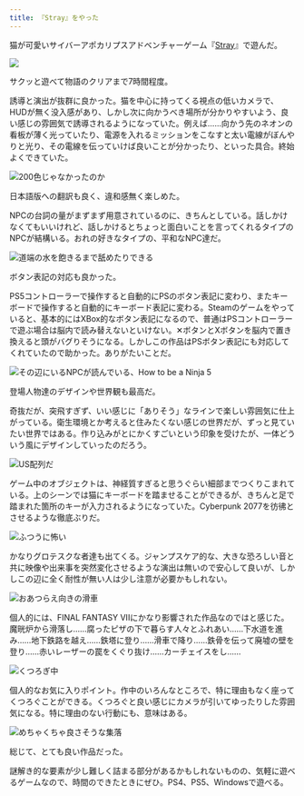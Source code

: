 ```yaml
---
title: 『Stray』をやった
---
```

猫が可愛いサイバーアポカリプスアドベンチャーゲーム『[Stray](https://store.steampowered.com/app/1332010/Stray/?l=japanese)』で遊んだ。

![](https://lh5.googleusercontent.com/VqKS3iSubSsYoLJo1p-uN1a8ZrUbZPCKWba3jccmSfybmcroDY4egocetvVYDIhEg8ShahOLxuOW7o-VoTtUtV_F2NTNVW-_abvTYUzJaRZbX0EmKQ_K7rIk7qK89Xdn0-hMs8BkTIjRt4p3X6naltI)

サクッと遊べて物語のクリアまで7時間程度。

誘導と演出が抜群に良かった。猫を中心に持ってくる視点の低いカメラで、HUDが無く没入感があり、しかし次に向かうべき場所が分かりやすいよう、良い感じの雰囲気で誘導されるようになっていた。例えば……向かう先のネオンの看板が薄く光っていたり、電源を入れるミッションをこなすと太い電線がぼんやりと光り、その電線を伝っていけば良いことが分かったり、といった具合。終始よくできていた。

![](https://lh6.googleusercontent.com/6-t7B7VtSeJBaM12CloX4Kn_0eM3HQIfU-o2oZqnlTaT76uVi1T5xvf4LPREbWKweDZsyyqLX3tsqW0JfcKJsTVpGB8--BsZ2wvNBYxZkH0w3EHvroNiIRbTqOX04w5L5MNx5PDgd2rBeYqPvKzRA8E "200色じゃなかったのか")

日本語版への翻訳も良く、違和感無く楽しめた。

NPCの台詞の量がまずまず用意されているのに、きちんとしている。話しかけなくてもいいけれど、話しかけるとちょっと面白いことを言ってくれるタイプのNPCが結構いる。おれの好きなタイプの、平和なNPC達だ。

![](https://lh4.googleusercontent.com/DDPQawRDFxSKpNelfxrklNGTgeCtJ58UvEvHAMVyu2jlHQvY89JA8QQA0ZmCEgZHtJKzLGGz6XrmErFHVnxlCeDDDVhAchwba2K6mG9j1IMcdjb2L4TMi9RFf6yFkQKjWPUUxqHwfsN7ZnsyT2GcJqA "道端の水を飽きるまで舐めたりできる")

ボタン表記の対応も良かった。

PS5コントローラーで操作すると自動的にPSのボタン表記に変わり、またキーボードで操作すると自動的にキーボード表記に変わる。Steamのゲームをやっていると、基本的にはXBox的なボタン表記になるので、普通はPSコントローラーで遊ぶ場合は脳内で読み替えないといけない。✕ボタンとXボタンを脳内で置き換えると頭がバグりそうになる。しかしこの作品はPSボタン表記にも対応してくれていたので助かった。ありがたいことだ。

![](https://lh3.googleusercontent.com/5fjOA8jY-8HTH0LCGQCOxpgJ4ITbqRt8TublBVKZZ5SwlQLFLngpPH5u_gaJourlkLXMJY9w2oea1QvT6UFt7_fZFm0dProoVmzudctkGui6CucMO90FIxisGkMK8eedRGmICpfHL4mI1EzxUywCGN4 "その辺にいるNPCが読んでいる、How to be a Ninja 5")

登場人物達のデザインや世界観も最高だ。

奇抜だが、突飛すぎず、いい感じに「ありそう」なラインで楽しい雰囲気に仕上がっている。衛生環境とか考えると住みたくない感じの世界だが、ずっと見ていたい世界ではある。作り込みがとにかくすごいという印象を受けたが、一体どういう風にデザインしていったのだろう。

![](https://lh6.googleusercontent.com/vQfAEMMAqNVs-6f92tFBAAl-RvJA9zADJpOKlBqHwjMSxxj5kpGoGwVoudz8KjTWQa9RJZpWwO_YqGvgOpS2s0FZyohErCEOgV0JpCSkH6QcJp_i_ghU4XjXiENJt-DWe9AgHp4ET5NQA5Q7_bXPyos "US配列だ")

ゲーム中のオブジェクトは、神経質すぎると思うぐらい細部までつくりこまれている。上のシーンでは猫にキーボードを踏ませることができるが、きちんと足で踏まれた箇所のキーが入力されるようになっていた。Cyberpunk 2077を彷彿とさせるような徹底ぶりだ。

![](https://lh4.googleusercontent.com/y8ketrr3a9qHXY5rV8zfXzWBBjJ3tVps8s4ErGqyLbCBfWhfT9YDmjVNkPqQT5NXQ6HBbagdynP1aHaPkOn4FGZu73lt3HtCm5HLrwqW90HyvWyI4eNf58KbL-JbaCw9hZYh7cIw3lZilghRvSYefpM "ふつうに怖い")

かなりグロテスクな者達も出てくる。ジャンプスケア的な、大きな恐ろしい音と共に映像や出来事を突然変化させるような演出は無いので安心して良いが、しかしこの辺に全く耐性が無い人は少し注意が必要かもしれない。

![](https://lh3.googleusercontent.com/1cfj_ttKpZDcCwLOM6MNgLp_-2JVIy893PZDEhpxGNyqgt1xSRRTaHD03SpuwakHEJL4dNiwa6hp20nXLYqnQnswOT8HWZOL1votcVMaitzlYaVY_16y5HDMbCUoj-7IypV86VBu5VMrRBYTPW4RSfY "おあつらえ向きの滑車")

個人的には、FINAL FANTASY VIIにかなり影響された作品なのではと感じた。魔晄炉から滑落し……腐ったピザの下で暮らす人々とふれあい……下水道を進み……地下鉄路を越え……鉄塔に登り……滑車で降り……鉄骨を伝って廃墟の壁を登り……赤いレーザーの罠をくぐり抜け……カーチェイスをし……

![](https://lh4.googleusercontent.com/zgQsGoaxbUJ-nKjcf3clniGi5ckgJ3yIjsuwG1Q4b67QJlJkgNghOPiC6d58lP_SdT_b4RHWLEbEHzX6U8KfjhA96slzwOGOozPN9-Ae5Va9a4zxBTKDh-YTnxZPjeI15VClVucVEmupnPlI3SiwDBc "くつろぎ中")

個人的なお気に入りポイント。作中のいろんなところで、特に理由もなく座ってくつろぐことができる。くつろぐと良い感じにカメラが引いてゆったりした雰囲気になる。特に理由のない行動にも、意味はある。

![](https://lh6.googleusercontent.com/9Ve4cE6CmSUtbORS5VI_40ew4dmYmagpsOwDXJdxVlibeS-iaHND6kGpNX019DvltRssnkK-2URbBjB03U9fJjG0FvCEbM8LmQtp_DGPZj_Gk_LHxXeHO4VZDweMADq8Ug6_XbBgJn3xIDHImSqVViE "めちゃくちゃ良さそうな集落")

総じて、とても良い作品だった。

謎解き的な要素が少し難しく詰まる部分があるかもしれないものの、気軽に遊べるゲームなので、時間のできたときにぜひ。PS4、PS5、Windowsで遊べる。
